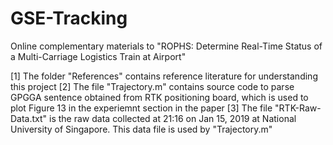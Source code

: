 # GSE-Tracking
Online complementary materials to "ROPHS: Determine Real-Time Status of a Multi-Carriage Logistics Train at Airport"

[1] The folder "References" contains reference literature for understanding this project
[2] The file "Trajectory.m" contains source code to parse GPGGA sentence obtained from RTK positioning board, which is used to plot Figure 13 in the experiemnt section in the paper
[3] The file "RTK-Raw-Data.txt" is the raw data collected at 21:16 on Jan 15, 2019 at National University of Singapore. This data file is used by "Trajectory.m"
